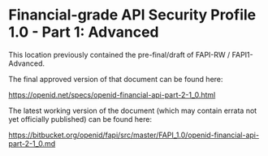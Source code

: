 # Financial-grade API Security Profile 1.0 - Part 1: Advanced

This location previously contained the pre-final/draft of FAPI-RW / FAPI1-Advanced.

The final approved version of that document can be found here:

https://openid.net/specs/openid-financial-api-part-2-1_0.html

The latest working version of the document (which may contain errata not yet officially published) can be found here:

https://bitbucket.org/openid/fapi/src/master/FAPI_1.0/openid-financial-api-part-2-1_0.md
